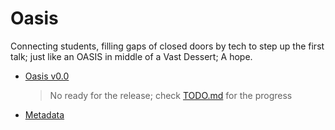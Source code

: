 # Oasis
Connecting students, filling gaps of closed doors by tech to step up the first talk; just like an OASIS in middle of a Vast Dessert; A hope.

- [Oasis v0.0](https://github.com/Hyouteki/Oasis/blob/main/Oasis.apk)
  > No ready for the release; check [TODO.md](https://github.com/Hyouteki/Oasis/blob/main/TODO.md) for the progress
- [Metadata](https://github.com/Hyouteki/Oasis/blob/main/output-metadata.json)
